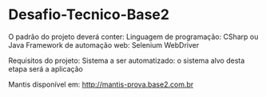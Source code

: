 # Desafio-Tecnico-Base2

O padrão do projeto deverá conter:
Linguagem de programação: CSharp ou Java
Framework de automação web: Selenium WebDriver

Requisitos do projeto:
Sistema a ser automatizado: o sistema alvo desta etapa será a aplicação 

Mantis disponível em:  http://mantis-prova.base2.com.br
